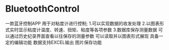 # BluetoothControl
一款蓝牙控制APP 用于对粘度计进行控制;
1.可以实现数据的收发处理 
2.以图表形式实时显示粘度计温度、转速、扭矩、粘度等各项参数
3.数据库保存测量数据 可以通过历史纪录界面查看以往保存的测量参数 可以读取并以图表形式展现 具备一定的编辑功能 数据支持EXCEL输出 图片保存功能
